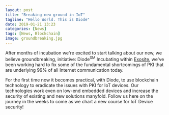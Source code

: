 ```yaml
---
layout: post
title: "Breaking new ground in IoT"
tagline: "Hello World. This is Diode"
date: 2019-01-21 13:23
categories: [News]
tags: [News, Blockchain]
image: groundbreaking.jpg
---
```


After months of incubation we're excited to start talking about our new, we believe groundbreaking, initiative: Diode<sup>SM</sup> Incubating within [Exosite](https://exosite.com), we've been working hard to fix some of the fundamental shortcomings of PKI that are underlying 99% of all Internet communication today.

For the first time now it becomes practical, with Diode, to use blockchain technology to eradicate the issues with PKI for IoT devices.  Our technologies work even on low-end embedded devices and increase the security of existing and new solutions manyfold. Follow us here on the journey in the weeks to come as we chart a new course for IoT Device security!
